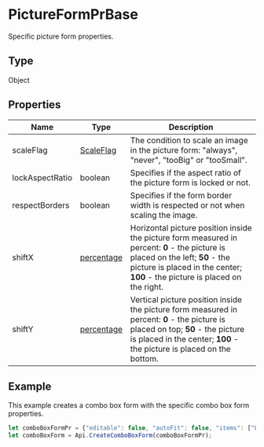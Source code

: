 # PictureFormPrBase

Specific picture form properties.

## Type

Object

## Properties

| Name | Type | Description |
| ---- | ---- | ----------- |
| scaleFlag | [ScaleFlag](../Enumeration/ScaleFlag.md) | The condition to scale an image in the picture form: "always", "never", "tooBig" or "tooSmall". |
| lockAspectRatio | boolean | Specifies if the aspect ratio of the picture form is locked or not. |
| respectBorders | boolean | Specifies if the form border width is respected or not when scaling the image. |
| shiftX | [percentage](../Enumeration/percentage.md) | Horizontal picture position inside the picture form measured in percent: **0** - the picture is placed on the left; **50** - the picture is placed in the center; **100** - the picture is placed on the right. |
| shiftY | [percentage](../Enumeration/percentage.md) | Vertical picture position inside the picture form measured in percent: **0** - the picture is placed on top; **50** - the picture is placed in the center; **100** - the picture is placed on the bottom. |


## Example

This example creates a combo box form with the specific combo box form properties.

```javascript
let comboBoxFormPr = {"editable": false, "autoFit": false, "items": ["Latvia", "USA", "UK"]};
let comboBoxForm = Api.CreateComboBoxForm(comboBoxFormPr);
```
